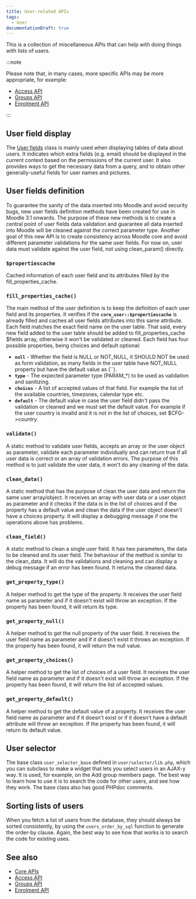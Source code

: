 ```yaml
---
title: User-related APIs
tags:
  - User
documentationDraft: true
---
```


This is a collection of miscellaneous APIs that can help with doing things with lists of users.

:::note

Please note that, in many cases, more specific APIs may be more appropriate, for example:

- [Access API](../../subsystems/access.md)
- [Groups API](../../subsystems/group/index.md)
- [Enrolment API](../../subsystems/enrol.md)

:::

## User field display

The [User fields](https://docs.moodle.org/dev/User_fields) class is mainly used when displaying tables of data about users. It indicates which extra fields (e.g. email) should be displayed in the current context based on the permissions of the current user. It also provides ways to get the necessary data from a query, and to obtain other generally-useful fields for user names and pictures.

## User fields definition

To guarantee the sanity of the data inserted into Moodle and avoid security bugs, new user fields definition methods have been created for use in Moodle 3.1 onwards. The purpose of these new methods is to create a central point of user fields data validation and guarantee all data inserted into Moodle will be cleaned against the correct parameter type. Another goal of  this new API is to create consistency across Moodle core and avoid different parameter validations for the same user fields. For now on, user data must validate against the user field, not using clean_param() directly.

### `$propertiescache`

Cached information of each user field and its attributes filled by the fill_properties_cache.

### `fill_properties_cache()`

The main method of the user definition is to keep the definition of each user field and its properties. It verifies if the **`core_user::$propertiescache`** is already filled and caches all user fields attributes into this same attribute.
Each field matches the exact field name on the user table. That said, every new field added to the user table should be added to fill_properties_cache $fields array, otherwise it won't be validated or cleaned.
Each field has four possible properties, being choices and default optional:

- **`null`** - Whether the field is NULL or NOT_NULL, it SHOULD NOT be used as form validation, as many fields in the user table have NOT_NULL property but have the default value as (``).
- **`type`** - The expected parameter type (PARAM_*) to be used as validation and sanitizing.
- **`choices`** - A list of accepted values of that field. For example the list of the available countries, timezones, calendar type etc.
- **`default`** - The default value in case the user field didn't pass the validation or cleaned and we must set the default value. For example if the user country is invalid and it is not in the list of choices, set $CFG->country.

### `validate()`

A static method to validate user fields, accepts an array or the user object as parameter, validate each parameter individually and can return true if all user data is correct or an array of validation errors. The purpose of this method is to just validate the user data, it won't do any cleaning of the data.

### `clean_data()`

A static method that has the purpose of clean the user data and return the same user array/object. It receives an array with user data or a user object as parameter and it checks if the data is in the list of choices and if the property has a default value and clean the data if the user object doesn't have a choices property.
It will display a debugging message if one the operations above has problems.

### `clean_field()`

A static method to clean a single user field. It has two parameters, the data to be cleaned and its user field. The behaviour of the method is similar to the clean_data. It will do the validations and cleaning and can display a debug message if an error has been found. It returns the cleaned data.

### `get_property_type()`

A helper method to get the type of the property. It receives the user field name as parameter and if it doesn't exist will throw an exception. If the property has been found, it will return its type.

### `get_property_null()`

A helper method to get the null property of the user field. It receives the user field name as parameter and if it doesn't exist it throws an exception. If the property has been found, it will return the null value.

### `get_property_choices()`

A helper method to get the list of choices of a user field. It receives the user field name as parameter and if it doesn't exist will throw an exception. If the property has been found, it will return the list of accepted values.

### `get_property_default()`

A helper method to get the default value of a property. It receives the user field name as parameter and if it doesn't exist or if it doesn't have a default attribute will throw an exception. If the property has been found, it will return its default value.

## User selector

The base class `user_selector_base` defined in `user/selector/lib.php`, which you can subclass to make a widget that lets you select users in an AJAX-y way. It is used, for example, on the Add group members page. The best way to learn how to use it is to search the code for other users, and see how they work. The base class also has good PHPdoc comments.

## Sorting lists of users

When you fetch a list of users from the database, they should always be sorted consistently, by using the `users_order_by_sql` function to generate the order-by clause. Again, the best way to see how that works is to search the code for existing uses.

## See also

- [Core APIs](../../../apis.md)
- [Access API](../../subsystems/access.md)
- [Groups API](../../subsystems/group/index.md)
- [Enrolment API](../../subsystems/enrol.md)

